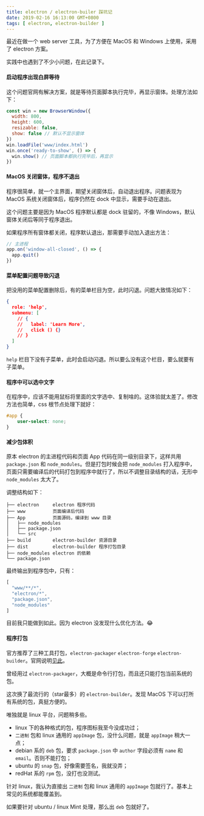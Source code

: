 ```yaml
---
title: electron / electron-builer 踩坑记
date: 2019-02-16 16:13:00 GMT+0800
tags: [ electron, electron-builder ]
---
```


最近在做一个 web server 工具，为了方便在 MacOS 和 Windows 上使用，采用了 electron 方案。

实践中也遇到了不少小问题，在此记录下。

<!-- truncate -->

#### 启动程序出现白屏等待

这个问题官网有解决方案，就是等待页面脚本执行完毕，再显示窗体。处理方法如下：

```js
const win = new BrowserWindow({
  width: 800,
  height: 600,
  resizable: false,
  show: false // 默认不显示窗体
})
win.loadFile('www/index.html')
win.once('ready-to-show', () => {
  win.show() // 页面脚本都执行完毕后，再显示
})
```

#### MacOS 关闭窗体，程序不退出

程序很简单，就一个主界面，期望关闭窗体后，自动退出程序。问题表现为 MacOS 系统关闭窗体后，程序仍然在 dock 中显示，需要手动在退出。

这个问题主要是因为 MacOS 程序默认都是 dock 驻留的，不像 Windows，默认窗体关闭后等同于程序退出。

如果程序所有窗体都关闭，程序默认退出，那需要手动加入退出方法：

```js
// 主进程
app.on('window-all-closed', () => {
  app.quit()
})
```

#### 菜单配置问题导致闪退

把没用的菜单配置删除后，有的菜单栏目为空，此时闪退。问题大致情况如下：

```json
{
  role: 'help',
  submenu: [
    // {
    //   label: 'Learn More',
    //   click () {}
    // }
  ]
}
```

`help` 栏目下没有子菜单，此时会启动闪退。所以要么没有这个栏目，要么就要有子菜单。

#### 程序中可以选中文字

在程序中，应该不能用鼠标将里面的文字选中、复制啥的。这体验就太差了。修改方法也简单，css 根节点处理下就好：

```css
#app {
    user-select: none;
}
```

#### 减少包体积

原本 electron 的主进程代码和页面 App 代码在同一级别目录下，这样共用 `package.json` 和 `node_modules`。但是打包时候会把 `node_modules` 打入程序中，页面只需要编译后的代码打包到程序中就行了，所以不调整目录结构的话，无形中
`node_modules` 太大了。

调整结构如下：

```
├── electron     electron 程序代码
├── www          页面编译后代码
├── App          页面源码，编译到 www 目录
│   ├── node_modules
│   ├── package.json
│   └── src
├── build        electron-builder 资源目录
├── dist         electron-builder 程序打包目录
├── node_modules electron 的依赖
└── package.json
```

最终输出到程序包中，只有：

```js
[
  "www/**/*",
  "electron/*",
  "package.json",
  "node_modules"
]
```

目前我只能做到如此。因为 electron 没发现什么优化方法。😂

#### 程序打包

官方推荐了三种工具打包，`electron-packager` `electron-forge` `electron-builder`。官网说明[见此](http://electronjs.org/docs/tutorial/application-packaging)。

曾经用过 `electron-packager`，大概是命令行打包，而且还只能打包当前系统的包。

这次换了最流行的（star最多）的 `electron-builder`。发现 MacOS 下可以打所有系统的包，真挺方便的。

唯独就是 linux 平台，问题稍多些。

* linux 下的各种格式的包，程序图标我至今没成功过；
* `二进制` 包和 linux 通用的 `appImage` 包，没什么问题，就是 `appImage` 稍大一点；
* debian 系的 `deb` 包，要求 `package.json` 中 `author` 字段必须有 `name` 和 `email`。否则不能打包；
* ubuntu 的 `snap` 包，好像需要签名，我就没弄；
* redHat 系的 `rpm` 包，没打也没测试。

针对 linux，我认为直接出 `二进制` 包和 linux 通用的 `appImage` 包就行了。基本上常见的系统都能覆盖到。

如果要针对 ubuntu / linux Mint 处理，那么出 `deb` 包就好了。
